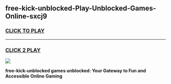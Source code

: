 
## free-kick-unblocked-Play-Unblocked-Games-Online-sxcj9
<h3>
<a href="https://premium76.site?title=free-kick-unblocked&ref=25A">CLICK TO PLAY</a></h3>
<hr>

<h3>
<a href="https://premium76.site?title=free-kick-unblocked&ref=25A">CLICK 2 PLAY</a>
  
</h3>

<a href="https://premium76.site?title=free-kick-unblocked&ref=25A"><img src="https://clearcache.store/games.png"></a>


**free-kick-unblocked games unblocked: Your Gateway to Fun and Accessible Online Gaming**
